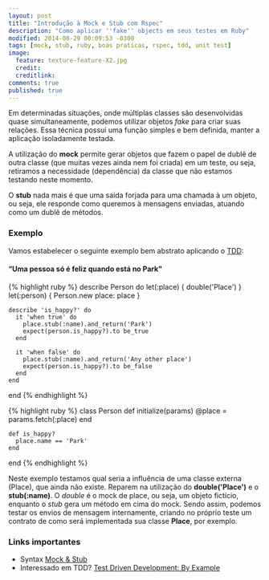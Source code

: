 ```yaml
---
layout: post
title: "Introdução à Mock e Stub com Rspec"
description: "Como aplicar ''fake'' objects em seus testes em Ruby"
modified: 2014-08-29 00:09:53 -0300
tags: [mock, stub, ruby, boas praticas, rspec, tdd, unit test]
image:
  feature: texture-feature-X2.jpg
  credit:
  creditlink:
comments: true
published: true
---
```


Em determinadas situações, onde múltiplas classes são desenvolvidas quase simultaneamente,
  podemos utilizar objetos *fake* para criar suas relações. Essa técnica possui uma função simples e bem definida, manter a aplicação isoladamente testada.


A utilização do **mock** permite gerar objetos que fazem o papel de dublê de outra classe (que muitas vezes ainda nem foi criada) em um teste, ou seja, retiramos a necessidade (dependência) da classe que não estamos testando neste momento.


O **stub** nada mais é que uma saída forjada para uma chamada à um objeto, ou seja,
ele responde como queremos à mensagens enviadas, atuando como um dublê de métodos.

### Exemplo

Vamos estabelecer o seguinte exemplo bem abstrato aplicando o
[TDD](http://pt.wikipedia.org/wiki/Test_Driven_Development):

#### “Uma pessoa só é feliz quando está no Park"

{% highlight ruby %}
  describe Person do
    let(:place)  { double('Place') }
    let(:person) { Person.new place: place }

    describe 'is_happy?' do
      it 'when true' do
        place.stub(:name).and_return('Park')
        expect(person.is_happy?).to be_true
      end

      it 'when false' do
        place.stub(:name).and_return('Any other place')
        expect(person.is_happy?).to be_false
      end
    end
  end
{% endhighlight %}

{% highlight ruby %}
  class Person
    def initialize(params)
      @place = params.fetch(:place)
    end

    def is_happy?
      place.name == 'Park'
    end
  end
{% endhighlight %}

Neste exemplo testamos qual seria a influência de uma classe externa (Place),
que ainda não existe. Reparem na utilização do **double('Place')** e o **stub(:name)**.
O *double* é o mock de place, ou seja, um objeto fictício, enquanto o *stub* gera
um método em cima do mock. Sendo assim, podemos testar os envios de mensagem internamente,
criando no próprio teste um contrato de como será implementada sua classe **Place**,
por exemplo.

### Links importantes

- Syntax [Mock & Stub](https://relishapp.com/rspec/rspec-mocks/docs)
- Interessado em TDD? [Test Driven Development: By Example](http://www.amazon.com/Test-Driven-Development-By-Example/dp/0321146530)




